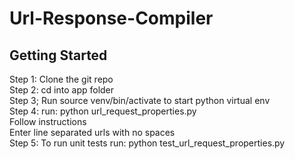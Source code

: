 # Url-Response-Compiler

<h2>Getting Started</h2>

Step 1: Clone the git repo<br /> 
Step 2: cd into app folder<br />
Step 3; Run source venv/bin/activate to start python virtual env<br />
Step 4: run: python url_request_properties.py<br />
        Follow instructions<br />
	Enter line separated urls with no spaces<br />
Step 5: To run unit tests run: python test_url_request_properties.py

